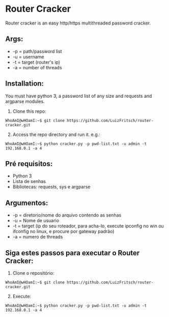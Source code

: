 # Router Cracker
Router cracker is an easy http/https multithreaded password cracker.


## Args:
  * -p = path/password list 
  * -u = username
  * -t = target (router's ip)
  * -a = number of threads
  
## Installation:
You must have python 3, a password list of any size and requests and argparse modules.
1. Clone this repo:
```console
WhoAmI@wHOamI:~$ git clone https://github.com/LuizFritsch/router-cracker.git
```
2. Access the repo directory and run it. e.g.:
```console
WhoAmI@wHOamI:~$ python cracker.py -p pwd-list.txt -u admin -t 192.168.0.1 -a 4
```


## Pré requisitos:
* Python 3
* Lista de senhas
* Bibliotecas: requests, sys e argparse

## Argumentos:
  * -p = diretorio/nome do arquivo contendo as senhas
  * -u = Nome de usuario
  * -t = target (ip do seu roteador, para acha-lo, execute ipconfig no win ou ifconfig no linux, e procure por gateway padrão)
  * -a = numero de threads
  
  
## Siga estes passos para executar o Router Cracker:

1. Clone o repositório: 
```console
WhoAmI@wHOamI:~$ git clone https://github.com/LuizFritsch/router-cracker.git
```
2. Execute:
```console
WhoAmI@wHOamI:~$ python cracker.py -p pwd-list.txt -u admin -t 192.168.0.1 -a 4
```
